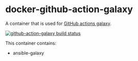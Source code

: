 # docker-github-action-galaxy

A container that is used for [GitHub actions galaxy](https://github.com/marketplace/actions/publish-ansible-role-to-galaxy).

[![github-action-galaxy build status](https://img.shields.io/docker/cloud/build/robertdebock/github-action-galaxy.svg)](https://hub.docker.com/repository/docker/robertdebock/github-action-galaxy)

This container contains:

- ansible-galaxy
